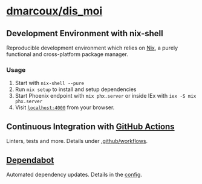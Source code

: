 # <a href="https://github.com/dmarcoux/dis_moi">dmarcoux/dis_moi</a>

## Development Environment with nix-shell

Reproducible development environment which relies on
[Nix](https://github.com/NixOS/nix), a purely functional and cross-platform
package manager.

### Usage

1. Start with `nix-shell --pure`
2. Run `mix setup` to install and setup dependencies
3. Start Phoenix endpoint with `mix phx.server` or inside IEx with `iex -S mix phx.server`
4. Visit [`localhost:4000`](http://localhost:4000) from your browser.

## Continuous Integration with [GitHub Actions](https://docs.github.com/en/actions)

Linters, tests and more. Details under [.github/workflows](./.github/workflows).

## [Dependabot](https://dependabot.com/)

Automated dependency updates. Details in the [config](./.github/dependabot.yml).
